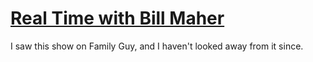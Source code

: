# [Real Time with Bill Maher](https://podcastindex.org/podcast/742515)

I saw this show on Family Guy, and I haven't looked away from it since.
